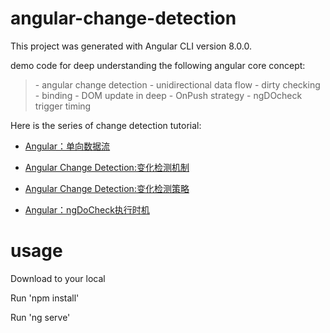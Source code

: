 
# angular-change-detection
This project was generated with Angular CLI version 8.0.0.

demo code for deep understanding the following angular core concept:
<blockquote>
- angular change detection 
- unidirectional data flow 
- dirty checking 
- binding
- DOM update in deep
- OnPush strategy
- ngDOcheck trigger timing
</blockquote>
Here is the series of change detection tutorial:

- [Angular：单向数据流](https://limeii.github.io/2019/06/angular-unidirectional-data-flow/)

- [Angular Change Detection:变化检测机制](https://limeii.github.io/2019/06/angular-changedetection/)

- [Angular Change Detection:变化检测策略](https://limeii.github.io/2019/06/angular-changeDetectionStrategy-OnPush/)

- [Angular：ngDoCheck执行时机](https://limeii.github.io/2019/06/angular-ngdocheck-onpush-strategy/)

# usage

Download to your local

Run 'npm install'

Run 'ng serve'


